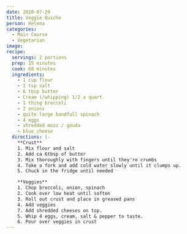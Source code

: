 ```yaml
---
date: 2020-07-29
title: Veggie Quiche
person: Helena
categories:
  - Main Course
  - Vegetarian
image:
recipe:
  servings: 2 portions
  prep: 15 minutes
  cook: 60 minutes
  ingredients:
    - 1 cup flour
    - 1 tsp salt
    - 6 tbsp butter
    - Cream (/whipping) 1/2 a quart.
    - 1 thing broccoli
    - 2 onions
    - quite large handfull spinach
    - 4 eggs
    - shredded mozz / gouda
    - blue cheese
  directions: |-
    **Crust**
    1. Mix flour and salt
    2. Add ca 6tbsp of butter
    3. Mix thoroughly with fingers until they're crumbs
    4. Take a fork and add cold water slowly until it clumps up.
    5. Chuck in the fridge until needed

    **Veggies**
    1. Chop broccoli, onion, spinach
    2. Cook over low heat until soften
    3. Roll out crust and place in greased pans
    4. Add veggies
    7. Add shredded cheeses on top.
    5. Whip 4 eggs, cream, salt & pepper to taste.
    6. Pour over veggies in crust
---
```





